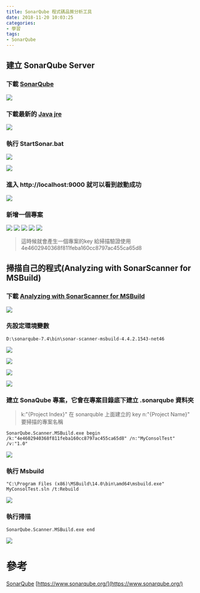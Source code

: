 ```yaml
---
title: SonarQube 程式碼品質分析工具
date: 2018-11-20 10:03:25
categories:
- 學習
tags:
- SonarQube
---
```


## 建立 SonarQube Server

### 下載 [SonarQube](https://www.sonarqube.org/downloads/)
![](https://i.imgur.com/VYxvKTz.png)

### 下載最新的 [Java jre](https://www.oracle.com/technetwork/java/javase/downloads/jre8-downloads-2133155.html)
![](https://i.imgur.com/m4f7K2k.png)


### 執行 StartSonar.bat
![](https://i.imgur.com/l9Qe4Tx.png)

![](https://i.imgur.com/OnvhdDR.png)


### 進入 http://localhost:9000 就可以看到啟動成功

![](https://i.imgur.com/0nZCYF9.png)


### 新增一個專案

![](https://i.imgur.com/h7qM0QX.png)
![](https://i.imgur.com/yiT3Ca5.png)
![](https://i.imgur.com/Pw3ekAH.png)
![](https://i.imgur.com/IrHmCyG.png)
![](https://i.imgur.com/3DsIYqs.png)
> 這時候就會產生一個專案的key 給掃描驗證使用 4e4602940368f811feba160cc8797ac455ca65d8

## 掃描自己的程式(Analyzing with SonarScanner for MSBuild)

### 下載 [Analyzing with SonarScanner for MSBuild](https://docs.sonarqube.org/display/SCAN/Analyzing+with+SonarQube+Scanner+for+MSBuild)
![](https://i.imgur.com/OMWi3KS.png)

### 先設定環境變數

```
D:\sonarqube-7.4\bin\sonar-scanner-msbuild-4.4.2.1543-net46
```
![](https://i.imgur.com/qvTXqjF.png)

![](https://i.imgur.com/MRfmYMW.png)

![](https://i.imgur.com/icY2raU.png)

![](https://i.imgur.com/HFT14QA.png)

### 建立 SonaQube 專案，它會在專案目錄底下建立 .sonarqube 資料夾

>k:"{Project Index}" 在 sonarquble 上面建立的 key
> n:"{Project Name}" 要掃描的專案名稱
```
SonarQube.Scanner.MSBuild.exe begin /k:"4e4602940368f811feba160cc8797ac455ca65d8" /n:"MyConsolTest" /v:"1.0"
```
![](https://i.imgur.com/bTou3P8.png)

### 執行 Msbuild
```
"C:\Program Files (x86)\MSBuild\14.0\bin\amd64\msbuild.exe" MyConsolTest.sln /t:Rebuild
```
![](https://i.imgur.com/yLj7IAj.png)

### 執行掃描
```
SonarQube.Scanner.MSBuild.exe end
```
![](https://i.imgur.com/wZsXqhA.png)


# 參考

[SonarQube](https://zh.wikipedia.org/wiki/SonarQube)
[https://www.sonarqube.org/](https://www.sonarqube.org/)


